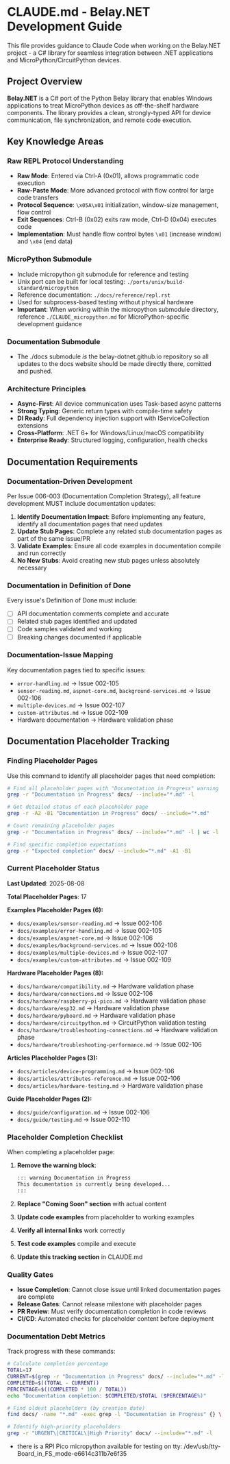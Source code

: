 # CLAUDE.md - Belay.NET Development Guide

This file provides guidance to Claude Code when working on the Belay.NET project - a C# library for seamless integration between .NET applications and MicroPython/CircuitPython devices.

## Project Overview

**Belay.NET** is a C# port of the Python Belay library that enables Windows applications to treat MicroPython devices as off-the-shelf hardware components. The library provides a clean, strongly-typed API for device communication, file synchronization, and remote code execution.

## Key Knowledge Areas

### Raw REPL Protocol Understanding
- **Raw Mode**: Entered via Ctrl-A (0x01), allows programmatic code execution
- **Raw-Paste Mode**: More advanced protocol with flow control for large code transfers
- **Protocol Sequence**: `\x05A\x01` initialization, window-size management, flow control
- **Exit Sequences**: Ctrl-B (0x02) exits raw mode, Ctrl-D (0x04) executes code
- **Implementation**: Must handle flow control bytes `\x01` (increase window) and `\x04` (end data)

### MicroPython Submodule
- Include micropython git submodule for reference and testing
- Unix port can be built for local testing: `./ports/unix/build-standard/micropython`
- Reference documentation: `./docs/reference/repl.rst`
- Used for subprocess-based testing without physical hardware
- **Important**: When working within the micropython submodule directory, reference `./CLAUDE_micropython.md` for MicroPython-specific development guidance

### Documentation Submodule
- The ./docs submodule _is_ the belay-dotnet.github.io repository so all updates to the docs website should be made directly there, comitted and pushed.

### Architecture Principles
- **Async-First**: All device communication uses Task-based async patterns
- **Strong Typing**: Generic return types with compile-time safety
- **DI Ready**: Full dependency injection support with IServiceCollection extensions
- **Cross-Platform**: .NET 6+ for Windows/Linux/macOS compatibility
- **Enterprise Ready**: Structured logging, configuration, health checks

## Documentation Requirements

### Documentation-Driven Development
Per Issue 006-003 (Documentation Completion Strategy), all feature development MUST include documentation updates:

1. **Identify Documentation Impact**: Before implementing any feature, identify all documentation pages that need updates
2. **Update Stub Pages**: Complete any related stub documentation pages as part of the same issue/PR
3. **Validate Examples**: Ensure all code examples in documentation compile and run correctly
4. **No New Stubs**: Avoid creating new stub pages unless absolutely necessary

### Documentation in Definition of Done
Every issue's Definition of Done must include:
- [ ] API documentation comments complete and accurate
- [ ] Related stub pages identified and updated
- [ ] Code samples validated and working
- [ ] Breaking changes documented if applicable

### Documentation-Issue Mapping
Key documentation pages tied to specific issues:
- `error-handling.md` → Issue 002-105
- `sensor-reading.md`, `aspnet-core.md`, `background-services.md` → Issue 002-106
- `multiple-devices.md` → Issue 002-107
- `custom-attributes.md` → Issue 002-109
- Hardware documentation → Hardware validation phase

## Documentation Placeholder Tracking

### Finding Placeholder Pages
Use this command to identify all placeholder pages that need completion:

```bash
# Find all placeholder pages with "Documentation in Progress" warning
grep -r "Documentation in Progress" docs/ --include="*.md" -l

# Get detailed status of each placeholder page  
grep -r -A2 -B1 "Documentation in Progress" docs/ --include="*.md"

# Count remaining placeholder pages
grep -r "Documentation in Progress" docs/ --include="*.md" -l | wc -l

# Find specific completion expectations
grep -r "Expected completion" docs/ --include="*.md" -A1 -B1
```

### Current Placeholder Status
**Last Updated**: 2025-08-08

**Total Placeholder Pages**: 17

**Examples Placeholder Pages (6):**
- `docs/examples/sensor-reading.md` → Issue 002-106
- `docs/examples/error-handling.md` → Issue 002-105  
- `docs/examples/aspnet-core.md` → Issue 002-106
- `docs/examples/background-services.md` → Issue 002-106
- `docs/examples/multiple-devices.md` → Issue 002-107
- `docs/examples/custom-attributes.md` → Issue 002-109

**Hardware Placeholder Pages (8):**
- `docs/hardware/compatibility.md` → Hardware validation phase
- `docs/hardware/connections.md` → Issue 002-106
- `docs/hardware/raspberry-pi-pico.md` → Hardware validation phase
- `docs/hardware/esp32.md` → Hardware validation phase
- `docs/hardware/pyboard.md` → Hardware validation phase
- `docs/hardware/circuitpython.md` → CircuitPython validation testing
- `docs/hardware/troubleshooting-connections.md` → Hardware validation phase
- `docs/hardware/troubleshooting-performance.md` → Issue 002-106

**Articles Placeholder Pages (3):**
- `docs/articles/device-programming.md` → Issue 002-106
- `docs/articles/attributes-reference.md` → Issue 002-106
- `docs/articles/hardware-testing.md` → Hardware validation phase

**Guide Placeholder Pages (2):**
- `docs/guide/configuration.md` → Issue 002-106
- `docs/guide/testing.md` → Issue 002-110

### Placeholder Completion Checklist
When completing a placeholder page:

1. **Remove the warning block**:
   ```markdown
   ::: warning Documentation in Progress
   This documentation is currently being developed...
   :::
   ```

2. **Replace "Coming Soon" section** with actual content

3. **Update code examples** from placeholder to working examples

4. **Verify all internal links** work correctly

5. **Test code examples** compile and execute

6. **Update this tracking section** in CLAUDE.md

### Quality Gates
- **Issue Completion**: Cannot close issue until linked documentation pages are complete
- **Release Gates**: Cannot release milestone with placeholder pages
- **PR Review**: Must verify documentation completion in code reviews
- **CI/CD**: Automated checks for placeholder content before deployment

### Documentation Debt Metrics
Track progress with these commands:

```bash
# Calculate completion percentage
TOTAL=17
CURRENT=$(grep -r "Documentation in Progress" docs/ --include="*.md" -l | wc -l)
COMPLETED=$((TOTAL - CURRENT))
PERCENTAGE=$((COMPLETED * 100 / TOTAL))
echo "Documentation completion: $COMPLETED/$TOTAL ($PERCENTAGE%)"

# Find oldest placeholders (by creation date)
find docs/ -name "*.md" -exec grep -l "Documentation in Progress" {} \; | xargs ls -lt

# Identify high-priority placeholders
grep -r "URGENT\|CRITICAL\|High Priority" docs/ --include="*.md" -l
```
- there is a RPI Pico micropython available for testing on tty: /dev/usb/tty-Board_in_FS_mode-e6614c311b7e6f35